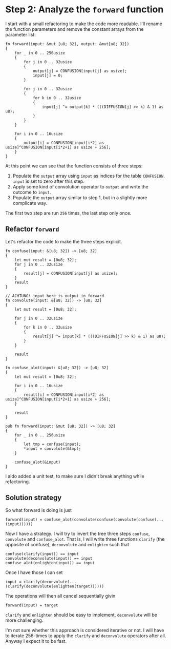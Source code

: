 # Step 2: Analyze the `forward` function

I start with a small refactoring to make the code more readable.
I'll rename the function parameters and remove the constant arrays from the
parameter list:

    fn forward(input: &mut [u8; 32], output: &mut[u8; 32])
    {
        for _ in 0 .. 256usize
        {
            for j in 0 .. 32usize
            {
                output[j] = CONFUSION[input[j] as usize];
                input[j] = 0;
            }

            for j in 0 .. 32usize
            {
                for k in 0 .. 32usize
                {
                    input[j] ^= output[k] * (((DIFFUSION[j] >> k) & 1) as u8);
                }
            }
        }

        for i in 0 .. 16usize
        {
            output[i] = CONFUSION[input[i*2] as usize]^CONFUSION[input[i*2+1] as usize + 256];
        }
    }

At this point we can see that the function consists of three steps:

1. Populate the `output` array using `input` as indices for the table `CONFUSION`. `input` is set to zero after this step.
2. Apply some kind of convolution operator to `output` and write the outcome to `input`.
3. Populate the `output` array similar to step 1, but in a slightly more complicate way.

The first two step are run `256` times, the last step only once.

## Refactor `forward`

Let's refactor the code to make the three steps explicit.

    fn confuse(input: &[u8; 32]) -> [u8; 32]
    {
        let mut result = [0u8; 32];
        for j in 0 .. 32usize
        {
            result[j] = CONFUSION[input[j] as usize];
        }
        result
    }

    // ACHTUNG! input here is output in forward
    fn convolute(input: &[u8; 32]) -> [u8; 32]
    {
        let mut result = [0u8; 32];

        for j in 0 .. 32usize
        {
            for k in 0 .. 32usize
            {
                result[j] ^= input[k] * (((DIFFUSION[j] >> k) & 1) as u8);
            }
        }

        result
    }

    fn confuse_alot(input: &[u8; 32]) -> [u8; 32]
    {
        let mut result = [0u8; 32];

        for i in 0 .. 16usize
        {
            result[i] = CONFUSION[input[i*2] as usize]^CONFUSION[input[i*2+1] as usize + 256];
        }

        result
    }

    pub fn forward(input: &mut [u8; 32]) -> [u8; 32]
    {
        for _ in 0 .. 256usize
        {
            let tmp = confuse(input);
            *input = convolute(&tmp);
        }

        confuse_alot(&input)
    }

I aldo added a unit test, to make sure I didn't break anything while refactoring.

## Solution strategy

So what forward is doing is just

    forward(input) = confuse_alot(convolute(confuse(convolute(confuse(...(input))))))

Now I have a strategy. I will try to invert the tree three steps
`confuse`, `convolute` and `confuse_alot`. That is, I will write three functions
`clarify` (the opposite of confuse), `deconvolute` and `enlighten` such that

    confuse(clarify(input)) == input
    convolute(deconvolute(input)) == input
    confuse_alot(enlighten(input)) == input

Once I have those I can set

    input = clarify(deconvolute(...(clarify(deconvolute(enlighten(target))))))

The operations will then all cancel sequentially givin

    forward(input) = target

`clarify` and `enlighten` should be easy to implement, `deconvolute` will
be more challenging.

I'm not sure whether this approach is considered iterative or not.
I will have to iterate 256-times to apply the `clarify` and `deconvolute`
operators after all. Anyway I expect it to be fast.
